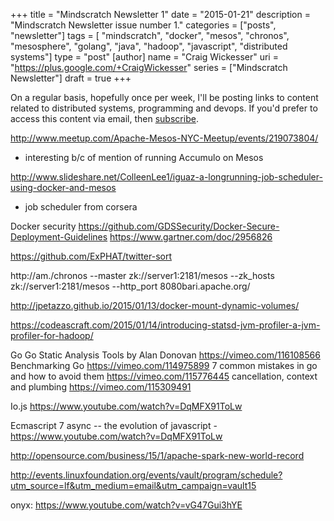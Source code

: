+++
title = "Mindscratch Newsletter 1"
date = "2015-01-21"
description = "Mindscratch Newsletter issue number 1."
categories = ["posts", "newsletter"]
tags = [ "mindscratch", "docker", "mesos", "chronos", "mesosphere", "golang", "java", "hadoop", "javascript", "distributed systems"]
type = "post"
[author]
  name = "Craig Wickesser"
  uri = "https://plus.google.com/+CraigWickesser"
series = ["Mindscratch Newsletter"]
draft = true
+++

On a regular basis, hopefully once per week, I'll be posting links to
content related to distributed systems, programming and devops. If you'd prefer
to access this content via email, then [subscribe](/subscribe).

http://www.meetup.com/Apache-Mesos-NYC-Meetup/events/219073804/
  - interesting b/c of  mention of running Accumulo on Mesos

http://www.slideshare.net/ColleenLee1/iguaz-a-longrunning-job-scheduler-using-docker-and-mesos
  - job scheduler from corsera

Docker security
https://github.com/GDSSecurity/Docker-Secure-Deployment-Guidelines
https://www.gartner.com/doc/2956826

https://github.com/ExPHAT/twitter-sort

http://am./chronos --master zk://server1:2181/mesos --zk_hosts zk://server1:2181/mesos --http_port 8080bari.apache.org/

http://jpetazzo.github.io/2015/01/13/docker-mount-dynamic-volumes/

https://codeascraft.com/2015/01/14/introducing-statsd-jvm-profiler-a-jvm-profiler-for-hadoop/

Go
Go Static Analysis Tools by Alan Donovan https://vimeo.com/116108566
Benchmarking Go https://vimeo.com/114975899
7 common mistakes in go and how to avoid them https://vimeo.com/115776445
cancellation, context and plumbing https://vimeo.com/115309491

Io.js
https://www.youtube.com/watch?v=DqMFX91ToLw

Ecmascript 7 async -- the evolution of javascript - https://www.youtube.com/watch?v=DqMFX91ToLw

http://opensource.com/business/15/1/apache-spark-new-world-record

http://events.linuxfoundation.org/events/vault/program/schedule?utm_source=lf&utm_medium=email&utm_campaign=vault15

onyx: https://www.youtube.com/watch?v=vG47Gui3hYE

